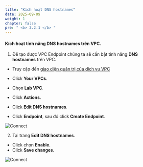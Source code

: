 ```yaml
---
title: "Kích hoạt DNS hostnames"
date: 2025-09-09
weight: 1
chapter: false
pre: " <b> 3.2.1 </b> "
---
```


#### Kích hoạt tính năng DNS hostnames trên VPC.

1. Để tạo được VPC Endpoint chúng ta sẽ cần bật tính năng **DNS hostnames** trên VPC.

- Truy cập đến [giao diện quản trị của dịch vụ VPC](https://console.aws.amazon.com/vpc/home)
- Click **Your VPCs**.
- Chọn **Lab VPC**.
- Click **Actions**.
- Click **Edit DNS hostnames**.

- Click **Endpoint**, sau đó click **Create Endpoint**.

![Connect](/images/3.connect/009-connect.png)

2. Tại trang **Edit DNS hostnames**.

- Click chọn **Enable**.
- Click **Save changes**.

![Connect](/images/3.connect/010-connect.png)
